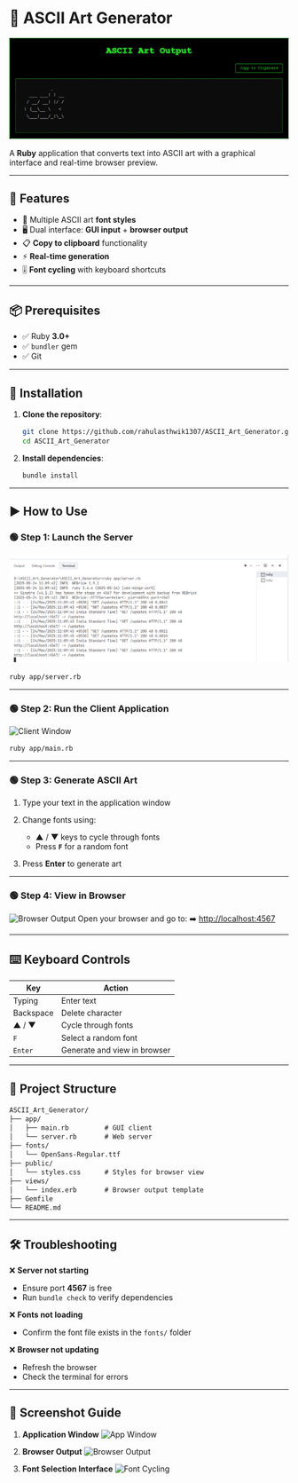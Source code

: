 

# 🎨 ASCII Art Generator

![ASCII Art Example](https://github.com/rahulasthwik1307/ASCII_Art_Generator/blob/10e86b10d18021fcf061229b07008c8da8589488/1st.png)

<!-- Replace with your actual screenshot -->

A **Ruby** application that converts text into ASCII art with a graphical interface and real-time browser preview.

---

## 🚀 Features

* 🎨 Multiple ASCII art **font styles**
* 🖥️ Dual interface: **GUI input** + **browser output**
* 📋 **Copy to clipboard** functionality
* ⚡ **Real-time generation**
* 🎚️ **Font cycling** with keyboard shortcuts

---

## 📦 Prerequisites

* ✅ Ruby **3.0+**
* ✅ `bundler` gem
* ✅ Git

---

## 🔧 Installation

1. **Clone the repository**:

   ```bash
   git clone https://github.com/rahulasthwik1307/ASCII_Art_Generator.git
   cd ASCII_Art_Generator
   ```

2. **Install dependencies**:

   ```bash
   bundle install
   ```

---

## ▶️ How to Use

### 🟢 Step 1: Launch the Server

![Server Launch](https://github.com/rahulasthwik1307/ASCII_Art_Generator/blob/02ced29734bbbe8a5506af38cf01e377ea8027ff/screenshots/server.png)

```bash
ruby app/server.rb
```

---

### 🟢 Step 2: Run the Client Application

![Client Window](https://via.placeholder.com/600x400?text=ASCII+Art+Generator+Window)

```bash
ruby app/main.rb
```

---

### 🟢 Step 3: Generate ASCII Art

1. Type your text in the application window
2. Change fonts using:

   * ▲ / ▼ keys to cycle through fonts
   * Press **`F`** for a random font
3. Press **Enter** to generate art

---

### 🟢 Step 4: View in Browser

![Browser Output](https://via.placeholder.com/800x400?text=Browser+Output+Screen)
Open your browser and go to:
➡️ [http://localhost:4567](http://localhost:4567)

---

## ⌨️ Keyboard Controls

| Key       | Action                       |
| --------- | ---------------------------- |
| Typing    | Enter text                   |
| Backspace | Delete character             |
| ▲ / ▼     | Cycle through fonts          |
| `F`       | Select a random font         |
| `Enter`   | Generate and view in browser |

---

## 📁 Project Structure

```
ASCII_Art_Generator/
├── app/
│   ├── main.rb         # GUI client
│   └── server.rb       # Web server
├── fonts/
│   └── OpenSans-Regular.ttf
├── public/
│   └── styles.css      # Styles for browser view
├── views/
│   └── index.erb       # Browser output template
├── Gemfile
└── README.md
```

---

## 🛠️ Troubleshooting

❌ **Server not starting**

* Ensure port **4567** is free
* Run `bundle check` to verify dependencies

❌ **Fonts not loading**

* Confirm the font file exists in the `fonts/` folder

❌ **Browser not updating**

* Refresh the browser
* Check the terminal for errors

---

## 📸 Screenshot Guide

1. **Application Window**
   ![App Window](screenshots/app-window.png) <!-- Replace with your real screenshot -->

2. **Browser Output**
   ![Browser Output](screenshots/browser-output.png) <!-- Replace with your real screenshot -->

3. **Font Selection Interface**
   ![Font Cycling](screenshots/font-selection.png) <!-- Replace with your real screenshot -->




